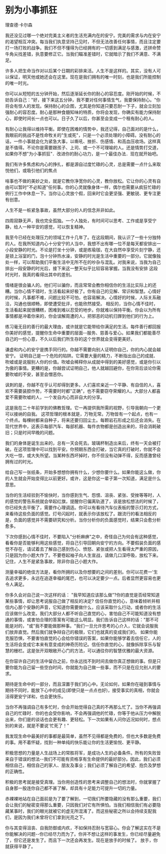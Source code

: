 # 别为小事抓狂

理查德·卡尔森

我还没见过哪一个绝对完美主义者的生活充满内在的安宁。完美的需求与内在安宁的渴望相互冲突。每当我们执意坚持己见时，不但无法改善任何事情，而且注定要打一场打败的战争。我们不但不懂得为已经拥有的一切感到满足与感激，还拼命赞牛角尖找差错，执意要修正它。当我们瞄准差错时，它就暗示了我们不满意、不满足。

许多人把生命当作对以后某个日期的彩排来活。人生不是这样的。其实，没有人可以保证，明天他或她还会在这里。现在是我们拥有的唯一时刻，也是我们所能控制的唯一时光。

你可以从短短的五分钟开始，然后逐渐延长你的耐心的容忍度。刚开始的时候，不妨告诉自己："好，接下来这五分钟，我不要对任何事情生气，我要保持耐心。"你将会有惊人的发现。保持耐心的企图，尤其是你知道只要忍耐一下子，就会立刻加强耐心的容忍度。耐心是那种食髓知味的特质，你将会发现，你确实有能力保持耐心，即使时间长一点也可以。日子久了以后，你甚至会变成一个租有耐心的人。

有耐心让我得以维持平衡。即使在困难的情势中，我还记得，自己面对的是什么，我眼前的挑战不是性命牧关的"生或死"，只是一个必须处理的小障碍。没有耐心的话，一件小事就会化为紧急大事，以嘶吼、挫折、伤感情、和高血压收场。这样真是不值得。不论你是需要跟孩子、上司、或一个不可理喻的人。还是情势打交道，如果你不想"为小事抓狂"．改进你的耐心功力，是一个最佳办法．现在就开始吧。

我们有许多焦虑和内心的挣扎，都是源自过度忙碌的心灵，总是需要一点什么来取悦他们，或吸引他们的焦点

啥事也不做的美妙之处，就是它教你净宽你的心灵，教你放松。它让你的心灵有自由可以暂时"不必知道"任何事。你的心灵就像身体一样，偶尔也需要从疯狂忙碌的例行工作中休息一下。当你让心灵放个假，回来时它会更坚强、更敏锐、更专注更有创意。

人生不是一桩紧急事故，虽然大部分的人的信念并非如此。

四周寂静无声，我也完全孤独。一个人独处，有时间可以思考、工作或是享受宁静，给人一种平安的感觉，可以恢复精神。

我至今已经在处理压力的领域工作十几年了。在这段期间，我认识了一些十分独特的人。在我所知道内心十分安宁的人当中，我想不出有哪一位不是每天都安排出一小段安静的时光。不论是打坐十分钟，或是练瑜珈，在大自然中享受片刻宁静，还是锁上浴室的门，泡十分钟热水澡，安静的时光是生活中重要的一部分。它就像独处一样，可以帮助我们平衡生活中无所不在的吵杂与混乱。对我来说，当我为自己排出一段安静的时光后，接下来这一整天似乎比较容易掌握。当我没有安排 这段时光时，我真的看得出其中的差别。

情绪是很会骗人的。他们可以骗你，而且常常会教你相信你的生活比实际上的还糟。当你心情不错时，生活看起来好极了。你有自己的见解、常识和智慧。心情好的时候，凡事都不难，问题比较不可怕，也容易解决。心情好的时候，人际关系融洽，沟通也很顺畅，即使遭受批评，也能欣然接受。 相反的，当你心情不佳时，生活看起来就很糟糕，困难到难以忍受的地步。你就难以保持平衡。你会以为所有事情都是冲着你来的，你会误解周遭的人，把邪恶的动机归罪到他们的行为上。

练习毫无目的善行的最大理由，或许就是它能带给你满足的生活。每件善行都回报你美好的感觉，提醒你生命中重要的层面--服务、慈善与爱心。如果我们都能善尽自己的一份心意，不久以后我们所生存的这个世界就会变得更美好。

谦虚和内心的安宁是携手同行的。你越不需要向别人证明你自己，你的内心就会越安宁。 证明自己是一个危险的陷阱。它需要大量的精力，不断指出自己的成就、吹嘘或是说服别人你的价值。吹嘘会稀释你从成就中得到的美好感觉，或是你引以为傲的事情。更糟的是，你越尝试证明自己，他人就越回避你，在你背后谈论你需要吹嘘的不安，甚至会憎恶你。

讽刺的是，你越不在乎认可却得到更多。人们喜欢亲近一个平静、有自信的人，喜欢不需要装腔作势，不需要时时都"正确"，也不需要窃夺荣耀的人。大部分人都喜爱不需要吹嘘的人，一个发自内心而非自大的分享。

这是我在二十年前学到的佛教哲理。它一再提供我所需的视野，引导我朝向一个更可以接纳的自我。 这项哲理的根本就是，万物无常。万物皆有一个起点，也有一个终点。每棵树都来自种子，将来还要归回尘土。每颗岩石形成之后还会消失。在现代世界中，这表示每部汽车、每部机器、每件衣物都是创造出来的，将会消耗破旧；只是时间早晚的问题。

我们的身体是诞生出来的，总有一天会死去。玻璃杯制造出来后，终有一天会被打破。在这项哲理中可以找到平安。你预期东西会打破，当它真的打破时，你就不会大吃一惊，或大失所望。当某种东西坏掉时，你不但没有动弹不得，反而感激曾经拥有过的时光。

给自己写一张纸条，开始多想想你拥有什么，少想你要什么。如果你能这么做，你的人生就会开始变得比以前更好。或许，这是你这一辈子第一次知道，满足是什么意思。

当你的生活经验到不愉快时，当你感到生气、怨恨、沮丧、紧张、受挫等等时，人的感觉的警告系统就会举起红旗，提醒你已偏离轨道了，该是放松想法的时候了，你已经失去平衡了，需要作心理调适。你可以有看待汽车仪表板的警示灯的方式，来看待这些负面的感觉。灯号闪起时，就表示你该放松了。跟流行的看法相反的是，负面的感觉并不需要研究和分析。当你分析你的负面感觉时，结果只会愈分析愈多。

下次你感到心情不佳时，不要陷入"分析麻痹"之中，奇怪自己为何会有这种感觉，看看你是否能够利用这些感觉，将自己引导回朝向安宁的方向。不要假装负面的感觉不存在，请试着去了解自己感到伤心、愤怒、紧张或把人生看得太严重的原因，只是因为你小题大作了。不要卷起袖子向人生宣战，请做几口深呼吸，放松下来。记住，人生不是紧急事故，除非你自己小题大作。

测量幸福的绝佳方法是，看你所拥的以及你想要的之间的差别。你可以花费一'生去追求更多，永远在追逐幸福的尾巴，也可以决定要少一点。后者显然更容易也更令人满足。

你多久会对自己说一次这样的话： "我早知道应该那么做"?你的直觉是否经常知道某些事情，却让思考说服自己做了相反的决定? 信任你直觉的心，意味着倾听并相信内心那个安静的声音，它知道你需要做什么，应该采取什么行动，或者你的生活应该做什么改变。我们大部分人都不听自己直觉的心，害怕自己不可能知道没有想通的事情，或害怕合理的答案有可能这么明显。我们告诉自己这样的话："那不可能是对的，"或"我不要能做那种事。"我们一旦允许思考的心介入，它就会说服我们放弃直觉。然后我们就争辩自己的极限，它们也就真的变成我们的。 如果你能克服恐惧，不要害怕直觉的心会给你错误的答案，如果你能够学着去信任它，人的生活将会变成它本来有意变成的神奇历险记。信任你直觉的心，就像拆除享乐与智慧的栅栏。这是张开双眼敞开心门的方法，可以通往你的智慧优雅的最大资源。

在你容许自己的生活中留白之前，你永远找不到时间去做你真正想做的事。但是只要你能为自己留一些空白时间，你就能为自己做一些事，而不只是在应允别人的要求。

期待是生命中的一部分，而且深置于我们的心中。无论如何，如果你在碰到事情与期待不同时，能放下心中的成见(即使只是一点点也好)，接受事实的真相，你就会活得更安宁详和，也会更快乐。

当你不再强调自己有多忙时，你会开始觉得自己真的不再那么忙了。当你不再强调自己的忙碌时．你的也会受你影响，不会再强调他的忙碌，你等于他从压力中解脱出来，你们是的谈话也会更有趣、更轻松。下一次如果有人问你近况如何时，想点别的来说，就是不要说'忙死了！"

我发现生命中最美好的事都是最简单，虽然不见得都是免费的，但也大多数是免费的事。用不着怀疑，找到一种单纯的快乐能让你的生活更愉悦、更平静。

积极思想的力量是人生战场上的常胜将军，是成功人生的必备条件。所有的失败皆来自于错误的想法--我们不可能有资格享有生命提供的最好部分。因此，我们必须相信自己，相信自己的家人、朋友及事业；我们必须了解自己的希望、抱负及梦想的正确性。

积极的思考就是接受真理。当你用创造性的思考来调整自己的想法时，你就掌握了自身那一股连你自己都不甚了解，却具有十足能力可提升一切的力量。

赤裸裸地站在自己面前是为了要了解到，一切我们所要隐藏的没有那么重要，我们会让我们的秘密变得那么重要，只因我们对它有所惧怕。当我们相信我们有必要隐藏某事时，我们的眼光就被它的虚无所混淆了。而这些秘密之所以会持续支配我们，是因为我们未曾将它们拿到光亮之下。

你与其变得沮丧、自我防御或内疚，不如保持忍耐与宽容心。你会了解这实在不是你能解决的问题--你已经尽力而为了。你并不想让这样的事发生，你已经尽量避免了，但它还是发生了。而且下一次还会再发生。现在是放手的时候了。 放手，你就获得平静了。
